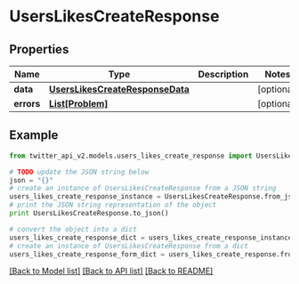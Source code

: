 # UsersLikesCreateResponse


## Properties
Name | Type | Description | Notes
------------ | ------------- | ------------- | -------------
**data** | [**UsersLikesCreateResponseData**](UsersLikesCreateResponseData.md) |  | [optional] 
**errors** | [**List[Problem]**](Problem.md) |  | [optional] 

## Example

```python
from twitter_api_v2.models.users_likes_create_response import UsersLikesCreateResponse

# TODO update the JSON string below
json = "{}"
# create an instance of UsersLikesCreateResponse from a JSON string
users_likes_create_response_instance = UsersLikesCreateResponse.from_json(json)
# print the JSON string representation of the object
print UsersLikesCreateResponse.to_json()

# convert the object into a dict
users_likes_create_response_dict = users_likes_create_response_instance.to_dict()
# create an instance of UsersLikesCreateResponse from a dict
users_likes_create_response_form_dict = users_likes_create_response.from_dict(users_likes_create_response_dict)
```
[[Back to Model list]](../README.md#documentation-for-models) [[Back to API list]](../README.md#documentation-for-api-endpoints) [[Back to README]](../README.md)


